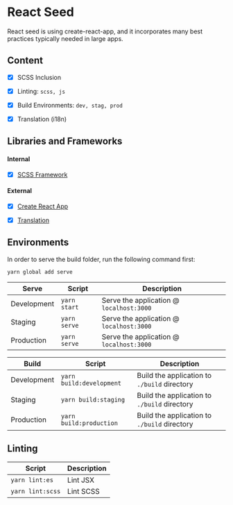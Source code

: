 # React Seed
React seed is using create-react-app, and it incorporates many best practices typically needed in large apps.


## Content
- [X] SCSS Inclusion
- [X] Linting: `scss, js`
- [X] Build Environments: `dev, stag, prod`
- [X] Translation (i18n)


## Libraries and Frameworks
#### Internal
- [X] [SCSS Framework](https://github.com/imransilvake/SCSS-Framework)

#### External 
- [X] [Create React App](https://github.com/facebook/create-react-app)
- [X] [Translation](https://github.com/i18next/react-i18next)


## Environments
In order to serve the build folder, run the following command first:
```
yarn global add serve
```

|Serve|Script|Description|
|---|---|---|
|Development|`yarn start`|Serve the application @ `localhost:3000`|
|Staging|`yarn serve`|Serve the application @ `localhost:3000`|
|Production|`yarn serve`|Serve the application @ `localhost:3000`|

|Build|Script|Description|
|---|---|---|
|Development|`yarn build:development`|Build the application to `./build` directory|
|Staging|`yarn build:staging`|Build the application to `./build` directory|
|Production|`yarn build:production`|Build the application to `./build` directory|


## Linting
|Script|Description|
|---|---|
|`yarn lint:es`|Lint JSX|
|`yarn lint:scss`|Lint SCSS|
